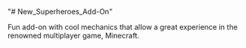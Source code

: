 "# New_Superheroes_Add-On"

Fun add-on with cool mechanics that allow a great experience in the renowned multiplayer game, Minecraft.
